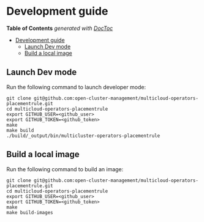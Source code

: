 # Development guide

<!-- START doctoc generated TOC please keep comment here to allow auto update -->
<!-- DON'T EDIT THIS SECTION, INSTEAD RE-RUN doctoc TO UPDATE -->
**Table of Contents**  *generated with [DocToc](https://github.com/thlorenz/doctoc)*

- [Development guide](#development-guide)
    - [Launch Dev mode](#launch-dev-mode)
    - [Build a local image](#build-a-local-image)

<!-- END doctoc generated TOC please keep comment here to allow auto update -->

## Launch Dev mode

Run the following command to launch developer mode:

```shell
git clone git@github.com:open-cluster-management/multicloud-operators-placementrule.git
cd multicloud-operators-placementrule
export GITHUB_USER=<github_user>
export GITHUB_TOKEN=<github_token>
make
make build
./build/_output/bin/multicluster-operators-placementrule
```

## Build a local image

Run the following command to build an image:

```shell
git clone git@github.com:open-cluster-management/multicloud-operators-placementrule.git
cd multicloud-operators-placementrule
export GITHUB_USER=<github_user>
export GITHUB_TOKEN=<github_token>
make
make build-images
```
